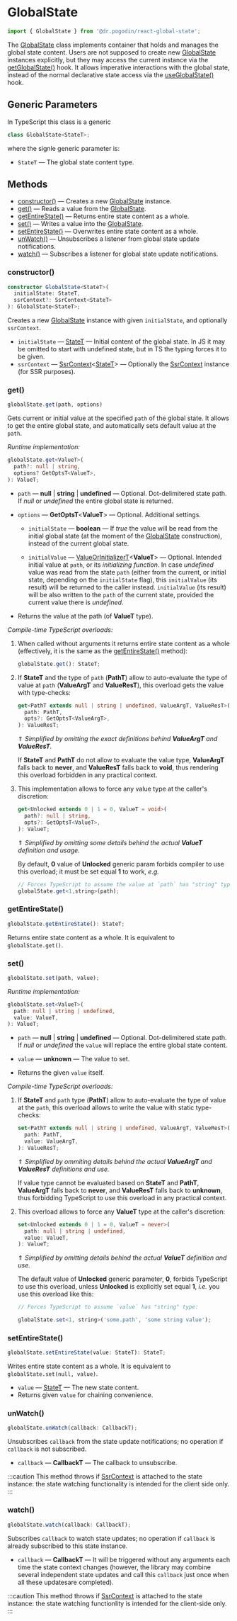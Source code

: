 # GlobalState
```ts
import { GlobalState } from '@dr.pogodin/react-global-state';
```
The [GlobalState] class implements container that
holds and manages the global state content. Users are not supposed to create
new [GlobalState] instances explicitly, but they may access the current instance
via the [getGlobalState()] hook. It allows imperative interactions with
the global state, instead of the normal declarative state access via
the [useGlobalState()] hook.

## Generic Parameters
[StateT]: #state-type

In TypeScript this class is a generic
```ts
class GlobalState<StateT>;
```
where the signle generic parameter is:

- `StateT` <a id="state-type" /> &mdash; The global state content type.

## Methods
- [constructor()] &mdash; Creates a new [GlobalState] instance.
- [get()] &mdash; Reads a value from the [GlobalState].
- [getEntireState()] &mdash; Returns entire state content as a whole.
- [set()](#set) &mdash; Writes a value into the [GlobalState].
- [setEntireState()] &mdash; Overwrites entire state content as a whole.
- [unWatch()](#unwatch) &mdash; Unsubscribes a listener from global state update
  notifications.
- [watch()](#watch) &mdash; Subscribes a listener for global state update
  notifications.

### constructor()
[constructor()]: #constructor
```ts
constructor GlobalState<StateT>(
  initialState: StateT,
  ssrContext?: SsrContext<StateT>
): GlobalState<StateT>;
```
Creates a new [GlobalState] instance with given `initialState`, and optionally
`ssrContext`.
- `initialState` &mdash; [StateT] &mdash; Initial content of the global state.
  In JS it may be omitted to start with undefined state, but in TS the typing
  forces it to be given.
- `ssrContext` &mdash; [SsrContext]&lt;[StateT]&gt; &mdash; Optionally the
  [SsrContext] instance (for SSR purposes).

### get()
[get()]: #get
```ts
globalState.get(path, options)
```
Gets current or initial value at the specified `path` of the global state.
It allows to get the entire global state, and automatically sets default value
at the `path`.

_Runtime implementation:_
```ts
globalState.get<ValueT>(
  path?: null | string,
  options? GetOptsT<ValueT>,
): ValueT;
```
- `path` &mdash; **null** | **string** | **undefined** &mdash; Optional.
  Dot-delimitered state path. If _null_ or _undefined_ the entire global state
  is returned.

- `options` &mdash; **GetOptsT**&lt;**ValueT**&gt; &mdash; Optional. Additional
  settings.

  - `initialState` &mdash; **boolean** &mdash; If _true_ the value will be read
    from the initial global state (at the moment of the [GlobalState] construction),
    instead of the current global state.

  - `initialValue` &mdash; [ValueOrInitializerT]&lt;**ValueT**&gt; &mdash;
    Optional. Intended initial value at `path`, or its _initializing function_.
    In case _undefined_ value was read from the state `path` (either
    from the current, or initial state, depending on the `initialState` flag),
    this `initialValue` (its result) will be returned to the caller instead.
    `initialValue` (its result) will be also written to the `path` of the current
    state, provided the current value there is _undefined_.

- Returns the value at the path (of **ValueT** type).

_Compile-time TypeScript overloads:_

1.  When called without arguments it returns entire state content as a whole
    (effectively, it is the same as the [getEntireState()] method):
    ```ts
    globalState.get(): StateT;
    ```

2.  If **StateT** and the type of `path` (**PathT**) allow to auto-evaluate
    the type of value at `path` (**ValueArgT** and **ValueResT**), this overload
    gets the value with type-checks:
    ```ts
    get<PathT extends null | string | undefined, ValueArgT, ValueResT>(
      path: PathT,
      opts?: GetOptsT<ValueArgT>,
    ): ValueResT;
    ```
    &uArr; _Simplified by omitting the exact definitions behind **ValueArgT**
    and **ValueResT**._

    If **StateT** and **PathT** do not allow to evaluate the value type,
    **ValueArgT** falls back to **never**, and **ValueResT** falls back to
    **void**, thus rendering this overload forbidden in any practical context.

3.  This implementation allows to force any value type at the caller's discretion:
    ```ts
    get<Unlocked extends 0 | 1 = 0, ValueT = void>(
      path?: null | string,
      opts?: GetOptsT<ValueT>,
    ): ValueT;
    ```
    &uArr; _Simplified by omitting some details behind the actual **ValueT**
    definition and usage._

    By default, **0** value of **Unlocked** generic param forbids compiler
    to use this overload; it must be set equal **1** to work, _e.g._
    ```ts
    // Forces TypeScript to assume the value at `path` has "string" type.
    globalState.get<1,string>(path);
    ```

### getEntireState()
[getEntireState()]: #getentirestate
```ts
globalState.getEntireState(): StateT;
```
Returns entire state content as a whole. It is equivalent to
`globalState.get()`.

### set()
```ts
globalState.set(path, value);
```
_Runtime implementation:_
```ts
globalState.set<ValueT>(
  path: null | string | undefined,
  value: ValueT,
): ValueT;
```
- `path` &mdash; **null** | **string** | **undefined** &mdash; Optional.
  Dot-delimitered state path. If _null_ or _undefined_ the `value` will replace
  the entire global state content.

- `value` &mdash; **unknown** &mdash; The value to set.

- Returns the given `value` itself.

_Compile-time TypeScript overloads:_

1.  If **StateT** and `path` type (**PathT**) allow to auto-evaluate the type
    of value at the `path`, this overload allows to write the value with static type-checks:
    ```ts
    set<PathT extends null | string | undefined, ValueArgT, ValueResT>(
      path: PathT,
      value: ValueArgT,
    ): ValueResT;
    ```
    &uArr; _Simplified by ommiting details behind the actual **ValueArgT** and
    **ValueResT** definitions and use._

    If value type cannot be evaluated based on **StateT** and **PathT**,
    **ValueArgT** falls back to **never**, and **ValueResT** falls back
    to **unknown**, thus forbidding TypeScript to use this overload in
    any practical context.

2.  This overload allows to force any **ValueT** type at the caller's
    discretion:
    ```ts
    set<Unlocked extends 0 | 1 = 0, ValueT = never>(
      path: null | string | undefined,
      value: ValueT,
    ): ValueT; 
    ```
    &uArr; _Simplified by omitting details behind the actual **ValueT**
    definition and use._

    The default value of **Unlocked** generic parameter, **0**, forbids TypeScript
    to use this overload, unless **Unlocked** is explicitly set equal **1**,
    _i.e._ you use this overload like this:
    ```ts
    // Forces TypeScript to assume `value` has "string" type:

    globalState.set<1, string>('some.path', 'some string value');
    ```

### setEntireState()
[setEntireState()]: #setentirestate
```ts
globalState.setEntireState(value: StateT): StateT;
```
Writes entire state content as a whole. It is equivalent to
`globalState.set(null, value)`.
- `value` &mdash; [StateT] &mdash; The new state content.
- Returns given `value` for chaining convenience.

### unWatch()
```jsx
globalState.unWatch(callback: CallbackT);
```
Unsubscribes `callback` from the state update notifications; no operation if
`callback` is not subscribed.
- `callback` &mdash; **CallbackT** &mdash; The callback to unsubscribe.

:::caution
This method throws if [SsrContext] is attached to the state instance:
the state watching functionality is intended for the client side only.
:::

### watch()
```jsx
globalState.watch(callback: CallbackT);
```
Subscribes `callback` to watch state updates; no operation if `callback`
is already subscribed to this state instance.

- `callback` &mdash; **CallbackT** &mdash; It will be triggered without any arguments
  each time the state context changes (however, the library may combine several
  independent state updates and call this `callback` just once when all these
  updatesare completed).

:::caution
This method throws if [SsrContext] is attached to the state instance:
the state watching functionlity is intended for the client-side only.
:::

[getGlobalState()]: /docs/api/hooks/getglobalstate
[GlobalState]: #
[SsrContext]: /docs/api/classes/ssrcontext
[useGlobalState()]: /docs/api/hooks/useglobalstate
[ValueOrInitializerT]: /docs/api/types/value-or-initializer
[withGlobalStateType()]: /docs/api/functions/with-global-state-type
